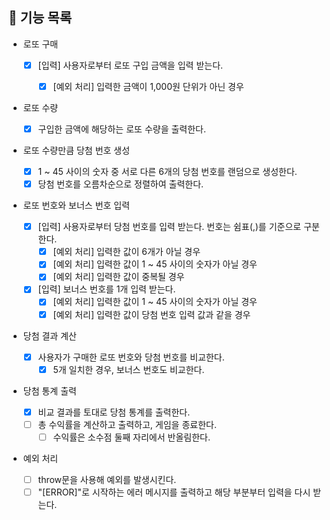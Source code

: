 ## 📄 기능 목록

- 로또 구매

  - [x] [입력] 사용자로부터 로또 구입 금액을 입력 받는다.

    - [x] [예외 처리] 입력한 금액이 1,000원 단위가 아닌 경우

- 로또 수량

  - [x] 구입한 금액에 해당하는 로또 수량을 출력한다.

- 로또 수량만큼 당첨 번호 생성

  - [x] 1 ~ 45 사이의 숫자 중 서로 다른 6개의 당첨 번호를 랜덤으로 생성한다.
  - [x] 당첨 번호를 오름차순으로 정렬하여 출력한다.

- 로또 번호와 보너스 번호 입력

  - [x] [입력] 사용자로부터 당첨 번호를 입력 받는다. 번호는 쉼표(,)를 기준으로 구분한다.
    - [x] [예외 처리] 입력한 값이 6개가 아닐 경우
    - [x] [예외 처리] 입력한 값이 1 ~ 45 사이의 숫자가 아닐 경우
    - [x] [예외 처리] 입력한 값이 중복될 경우
  - [x] [입력] 보너스 번호를 1개 입력 받는다.
    - [x] [예외 처리] 입력한 값이 1 ~ 45 사이의 숫자가 아닐 경우
    - [x] [예외 처리] 입력한 값이 당첨 번호 입력 값과 같을 경우

- 당첨 결과 계산

  - [x] 사용자가 구매한 로또 번호와 당첨 번호를 비교한다.
    - [x] 5개 일치한 경우, 보너스 번호도 비교한다.

- 당첨 통계 출력

  - [x] 비교 결과를 토대로 당첨 통계를 출력한다.
  - [ ] 총 수익률을 계산하고 출력하고, 게임을 종료한다.
    - [ ] 수익률은 소수점 둘째 자리에서 반올림한다.

- 예외 처리
  - [ ] throw문을 사용해 예외를 발생시킨다.
  - [ ] "[ERROR]"로 시작하는 에러 메시지를 출력하고 해당 부분부터 입력을 다시 받는다.
